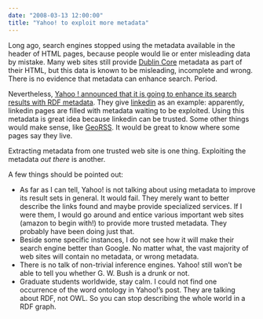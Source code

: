 ```yaml
---
date: "2008-03-13 12:00:00"
title: "Yahoo! to exploit more metadata"
---
```




Long ago, search engines stopped using the metadata available in the header of HTML pages, because people would lie or enter misleading data by mistake. Many web sites still provide [Dublin Core](https://en.wikipedia.org/wiki/Dublin_Core) metadata as part of their HTML, but this data is known to be misleading, incomplete and wrong. There is no evidence that metadata can enhance search. Period.

Nevertheless, [Yahoo ! announced that it is going to enhance its search results with RDF metadata](http://techcrunch.com/2008/03/13/yahoo-embraces-the-semantic-web-expect-the-web-to-organize-itself-in-a-hurry/). They give [linkedin](https://www.linkedin.com/) as an example: apparently, linkedin pages are filled with metadata waiting to be exploited. Using this metadata is great idea because linkedin can be trusted. Some other things would make sense, like [GeoRSS](https://en.wikipedia.org/wiki/GeoRSS). It would be great to know where some pages say they live.

Extracting metadata from one trusted web site is one thing. Exploiting the metadata <em>out there</em> is another.

A few things should be pointed out:

- As far as I can tell, Yahoo! is not talking about using metadata to improve its result sets in general. It would fail. They merely want to better describe the links found and maybe provide specialized services. If I were them, I would go around and entice various important web sites (amazon to begin with!) to provide more trusted metadata. They probably have been doing just that.
- Beside some specific instances, I do not see how it will make their search engine better than Google. No matter what, the vast majority of web sites will contain no metadata, or wrong metadata.
- There is no talk of non-trivial inference engines. Yahoo! still won&rsquo;t be able to tell you whether G. W. Bush is a drunk or not.
- Graduate students worldwide, stay calm. I could not find one occurrence of the word ontology in Yahoo!&rsquo;s post. They are talking about RDF, not OWL. So you can stop describing the whole world in a RDF graph.

